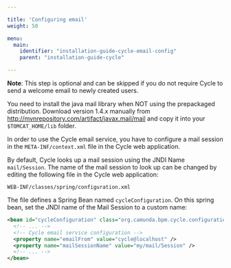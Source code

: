 ```yaml
---

title: 'Configuring email'
weight: 50

menu:
  main:
    identifier: "installation-guide-cycle-email-config"
    parent: "installation-guide-cycle"

---
```


**Note**: This step is optional and can be skipped if you do not require Cycle to send a welcome email to newly created users.

<div class="alert alert-info">
  You need to install the java mail library when NOT using the prepackaged distribution.
  Download version 1.4.x manually from <a href=http://mvnrepository.com/artifact/javax.mail/mail>http://mvnrepository.com/artifact/javax.mail/mail</a> and copy it into your <code>$TOMCAT_HOME/lib</code> folder.
</div>

In order to use the Cycle email service, you have to configure a mail session in the `META-INF/context.xml` file in the Cycle web application.

By default, Cycle looks up a mail session using the JNDI Name `mail/Session`.
The name of the mail session to look up can be changed by editing the following file in the Cycle web application:

```
WEB-INF/classes/spring/configuration.xml
```

The file defines a Spring Bean named `cycleConfiguration`. On this spring bean, set the JNDI name of the Mail Session to a custom name:

```xml
<bean id="cycleConfiguration" class="org.camunda.bpm.cycle.configuration.CycleConfiguration">
  <!-- ... -->
  <!-- Cycle email service configuration -->
  <property name="emailFrom" value="cycle@localhost" />
  <property name="mailSessionName" value="my/mail/Session" />
  <!-- ... -->
</bean>
```
